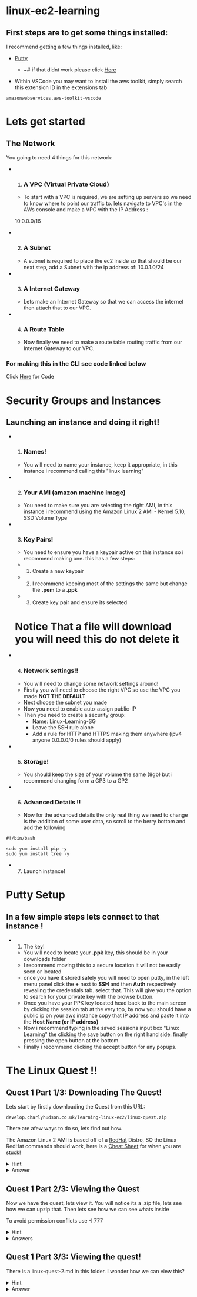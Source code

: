 # linux-ec2-learning

## First steps are to get some things installed:

I recommend getting a few things installed, like: 

* [Putty](https://www.chiark.greenend.org.uk/~sgtatham/putty/latest.html) 
    * ~# if that didnt work please click [Here](https://www.putty.org)

* Within VSCode you may want to install the aws toolkit, simply search this extension ID in the extensions tab
```
amazonwebservices.aws-toolkit-vscode
```

# Lets get started
## The Network

You going to need 4 things for this network:

* 1. ### A VPC (Virtual Private Cloud)
    * To start with a VPC is required, we are setting up servers so we need to know where to point our traffic to. 
    lets navigate to VPC's in the AWs console and make a VPC with the IP Address :

    10.0.0.0/16

* 2. ### A Subnet
    * A subnet is required to place the ec2 inside so that should be our next step, add a Subnet with the ip address of:
    10.0.1.0/24

* 3. ### A Internet Gateway 
    * Lets make an Internet Gateway so that we can access the internet then attach that to our VPC.

* 4. ### A Route Table
    * Now finally we need to make a route table routing traffic from our Internet Gateway to our VPC.

### For making this in the CLI see code linked below 
Click [Here](./Console-README.md) for Code 

# Security Groups and Instances

## Launching an instance and doing it right! 

* 1. ### Names! 
    * You will need to name your instance, keep it appropriate, in this instance i recommend calling this "linux learning"

* 2. ### Your AMI (amazon machine image)
    * You need to make sure you are selecting the right AMI, in this instance i recommend using the Amazon Linux 2 AMI - Kernel 5.10, SSD Volume Type

* 3. ### Key Pairs!
    * You need to ensure you have a keypair active on this instance so i recommend making one. this has a few steps:
    * 1. Create a new keypair 
    * 2. I recommend keeping most of the settings the same but change the **.pem** to a **.ppk**
    * 3. Create key pair and ensure its selected
    # **Notice That a file will download you will need this do not delete it**

* 4. ### Network settings!!
    * You will need to change some network settings around!
    * Firstly you will need to choose the right VPC so use the VPC you made **NOT THE DEFAULT**
    * Next choose the subnet you made
    * Now you need to enable auto-assign public-IP
    * Then you need to create a security group:
        - Name: Linux-Learning-SG
        - Leave the SSH rule alone
        - Add a rule for HTTP and HTTPS making them anywhere (ipv4 anyone 0.0.0.0/0 rules should apply)

* 5. ### Storage!
    *  You should keep the size of your volume the same (8gb) but i recommend changing form a GP3 to a GP2

* 6. ### Advanced Details !!
    * Now for the advanced details the only real thing we need to change is the addition of some user data, so scroll to the berry bottom and add the following
```
#!/bin/bash

sudo yum install pip -y
sudo yum install tree -y
```
* 7. Launch instance!

# Putty Setup 

## In a few simple steps lets connect to that instance !

* 1. The key!
    * You will need to locate your **.ppk** key, this should be in your downloads folder
    * I recommend moving this to a secure location it will not be easily seen or located
    * once you have it stored safely you will need to open putty, in the left menu panel click the **+** next to **SSH** and then **Auth** respectively revealing the credentials tab. select that. This will give you the option to search for your private key with the browse button. 
    * Once you have your PPK key located head back to the main screen by clicking the session tab at the very top, by now you should have a public ip on your aws instance copy that IP address and paste it into the **Host Name (or IP address)**
    *  Now i recommend typing in the saved sessions input box "Linux Learning" the clicking the save button on the right hand side. finally pressing the open button at the bottom.
    * Finally i recommend clicking the accept button for any popups. 

# The Linux Quest !!

## Quest 1 Part 1/3: Downloading The Quest!

Lets start by firstly downloading the Quest from this URL:
```
develop.charlyhudson.co.uk/learning-linux-ec2/linux-quest.zip
```
There are afew ways to do so, lets find out how.

The Amazon Linux 2 AMI is based off of a [RedHat](https://developers.redhat.com/cheat-sheets/linux-commands-cheat-sheet) Distro, SO the Linux RedHat commands should work, here is a [Cheat Sheet](https://developers.redhat.com/cheat-sheets/linux-commands-cheat-sheet) for when you are stuck!

<details><summary>Hint</summary> 
Hint: we are using the Web to GETting
</details>

<details><summary>Answer</summary> 
<pre>
wget develop.charlyhudson.co.uk/learning-linux-ec2/linux-quest.zip
</pre>
</details>

## Quest 1 Part 2/3: Viewing the Quest

Now we have the quest, lets view it. You will notice its a .zip file, lets see how we can upzip that. Then lets see how we can see whats inside 

To avoid permission conflicts use -I 777 

<details>
<summary>Hint</summary> 
<pre>
* Hint: how to UNZIP a zip? TREEs are more then a plant.
</pre>
</details>

<details><summary>Answers</summary> 
<summary>Answer 1/2</summary> 
<pre>
unzip linux-quest.zip
</pre>

<summary>Answer 2/2</summary> 
<pre>
ls 
ls linux-quest
tree linux-quest
</pre>

</details>

## Quest 1 Part 3/3: Viewing the quest!

There is a linux-quest-2.md in this folder. I wonder how we can view this? 

<details><summary>Hint</summary>
* Hint: might as well go get a CAT scan  
</details>

<details><summary>Answer</summary> 
<pre>
cat linux-quest/linux-quest-2.md
</pre>
</details>